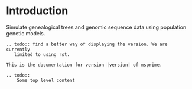 # Introduction

Simulate genealogical trees and genomic sequence data using
population genetic models.


```{eval-rst}
.. todo:: find a better way of displaying the version. We are currently
   limited to using rst.
```

```{eval-rst}
This is the documentation for version |version| of msprime.
```

```{eval-rst}
.. todo:: 
    Some top level content
```

```{tableofcontents}
```

